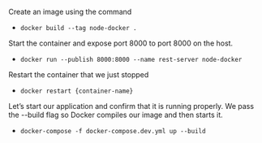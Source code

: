 Create an image using the command

-   `docker build --tag node-docker .`

Start the container and expose port 8000 to port 8000 on the host.

-   `docker run --publish 8000:8000 --name rest-server node-docker`

Restart the container that we just stopped

-   `docker restart {container-name}`

Let’s start our application and confirm that it is running properly.
We pass the --build flag so Docker compiles our image and then starts it.

-   `docker-compose -f docker-compose.dev.yml up --build`

